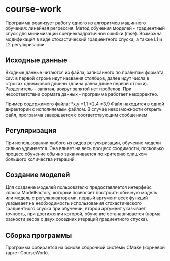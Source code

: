 # course-work
Программа реализует работу одного из алгоритмов машинного обучения: линейная регрессия.
Метод обучения моделей - градиентный спуск для минимизации среднеквадратичной ошибки (mse).
Возможна модификация в виде стохастический градиентного спуска, а также L1 и L2 регуляризации.

## Исходные данные
Входные данные читаются из файла, записанного по правилам формата csv:
в первой строке идут названия столбцов, далее идут числа в строках одинаковой длинны (длина равна длине первой строки).
Разделитель - запятая, вокруг запятой нет пробелов.
При несоответствии формата данных - программа работает некорректно.

Пример содержимого файла:
*x,y
*1,1
*2,4
*3,9
Файл находится в одной директории с исполняемым файлом.
В случае невозможности открыть файл, программа завершается с соответствующим сообщением.

## Регуляризация
При использовании любого из видов регуляризации, обучение модели сильно удлиняется.
Она влияет на весь процесс сходимости, посколько процесс обучение обычно заканчивается по критерию слишком большого количества итераций.

## Создание моделей
Для создание моделей пользователю предоставляется интерфейс класса ModelFactory,
который позволяет построить обычную модель или модель с регуляризаторами,
первый аргумент всех функций указывает на необходимость использования стохастического градиентного спуска при обучении,
второй аргумент указывает точность, при достижении которой, обучение останавливается (норма разности весов с двух соседних итераций градиентного спуска).

## Сборка программы
Программа собирается на основе сборочной системы CMake (корневой таргет CourseWork).
